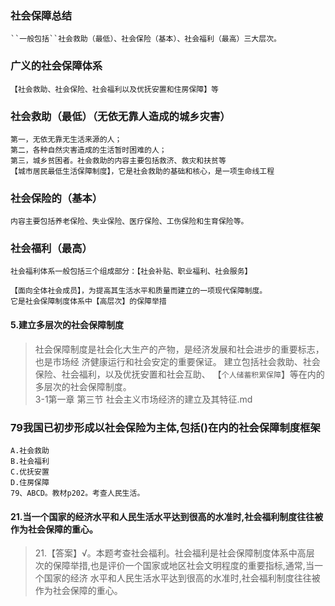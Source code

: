 ### 社会保障总结
    ``一般包括``社会救助（最低）、社会保险（基本）、社会福利（最高）三大层次。
    
### 广义的社会保障体系
    【社会救助、社会保险、社会福利以及优抚安置和住房保障】等   
    
### 社会救助（最低）（无依无靠人造成的城乡灾害）
    第一，无依无靠无生活来源的人；
    第二，各种自然灾害造成的生活暂时困难的人；
    第三，城乡贫困者。社会救助的内容主要包括救济、救灾和扶贫等
    【城市居民最低生活保障制度】，它是社会救助的基础和核心，是一项生命线工程

### 社会保险的（基本）
    内容主要包括养老保险、失业保险、医疗保险、工伤保险和生育保险等。    

### 社会福利（最高）
    社会福利体系一般包括三个组成部分：【社会补贴、职业福利、社会服务】
    
    【面向全体社会成员】，为提高其生活水平和质量而建立的一项现代保障制度。
    它是社会保障制度体系中【高层次】的保障举措

#### 5.建立多层次的社会保障制度
>   社会保障制度是社会化大生产的产物，是经济发展和社会进步的重要标志，也是市场经
    济健康运行和社会安定的重要保证。
    建立包括社会救助、社会保险、社会福利，以及优抚安置和社会互助、
    【`个人储蓄积累保障`】等在内的多层次的社会保障制度。   
    3-1第一章 第三节 社会主义市场经济的建立及其特征.md 


### 79我国已初步形成以社会保险为主体,包括()在内的社会保障制度框架
    A.社会救助
    B.社会福利
    C.优抚安置
    D.住房保障
    79、ABCD。教材p202。考查人民生活。

#### 21.当一个国家的经济水平和人民生活水平达到很高的水准时,社会福利制度往往被作为社会保障的重心。
>   21.【答案】√。本题考查社会福利。社会福利是社会保障制度体系中高层
次的保障举措,也是评价一个国家或地区社会文明程度的重要指标,通常,当一个国家的经济
水平和人民生活水平达到很高的水准时,社会福利制度往往被作为社会保障的重心。
























        
                